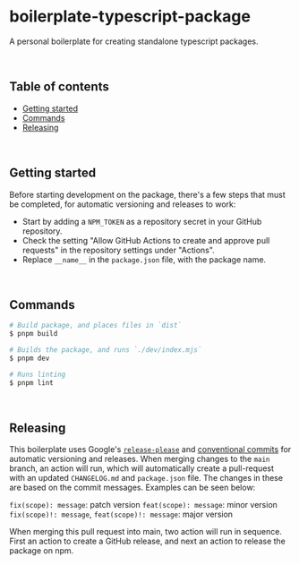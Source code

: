 # boilerplate-typescript-package <!-- omit in toc -->

A personal boilerplate for creating standalone typescript packages.

<br />

## Table of contents <!-- omit in toc -->

- [Getting started](#getting-started)
- [Commands](#commands)
- [Releasing](#releasing)

<br />

## Getting started

Before starting development on the package, there's a few steps that must be completed, for automatic versioning and releases to work:

- Start by adding a `NPM_TOKEN` as a repository secret in your GitHub repository.
- Check the setting "Allow GitHub Actions to create and approve pull requests" in the repository settings under "Actions".
- Replace `__name__` in the `package.json` file, with the package name.

<br />

## Commands

```bash
# Build package, and places files in `dist`
$ pnpm build

# Builds the package, and runs `./dev/index.mjs`
$ pnpm dev

# Runs linting
$ pnpm lint
```

<br />

## Releasing

This boilerplate uses Google's [`release-please`](https://github.com/googleapis/release-please) and [conventional commits](https://www.conventionalcommits.org/en/v1.0.0/) for automatic versioning and releases. When merging changes to the `main` branch, an action will run, which will automatically create a pull-request with an updated `CHANGELOG.md` and `package.json` file. The changes in these are based on the commit messages. Examples can be seen below:

`fix(scope): message`: patch version
`feat(scope): message`: minor version
`fix(scope)!: message`, `feat(scope)!: message`: major version

When merging this pull request into main, two action will run in sequence. First an action to create a GitHub release, and next an action to release the package on npm.